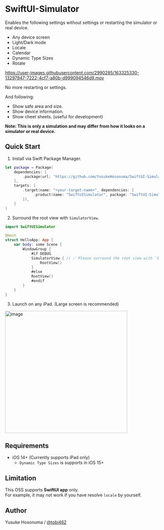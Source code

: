 # SwiftUI-Simulator

Enables the following settings without settings or restarting the simulator or real device.

- Any device screen
- Light/Dark mode
- Locale
- Calendar
- Dynamic Type Sizes
- Rotate

https://user-images.githubusercontent.com/2990285/163325330-13297947-7222-4cf7-a80b-d999094546d9.mov

No more restarting or settings.

And following:

- Show safe area and size.
- Show device information.
- Show cheet sheets. (useful for development)

**Note: This is only a simulation and may differ from how it looks on a simulator or real device.**

## Quick Start

1. Install via Swift Package Manager.

```swift
let package = Package(
    dependencies: [
        .package(url: "https://github.com/YusukeHosonuma/SwiftUI-Simulator.git", branch: "main"),
    ],
    targets: [
        .target(name: "<your-target-name>", dependencies: [
             .product(name: "SwiftUISimulator", package: "SwiftUI-Simulator"),
        ]),
    ]
)
```

2. Surround the root view with `SimulatorView`.

```swift
import SwiftUISimulator

@main
struct HelloApp: App {
    var body: some Scene {
        WindowGroup {
            #if DEBUG
            SimulatorView { // ✅ Please surround the root view with `SimulatorView`.
                RootView()
            }
            #else
            RootView()
            #endif
        }
    }
}
```

3. Launch on any iPad. (Large screen is recommended)

<img width="400" alt="image" src="https://user-images.githubusercontent.com/2990285/163323260-8e3955d2-185e-4e0e-a074-3cf2d2db743e.png">


## Requirements

- iOS 14+ (Currently supports iPad only)
  - `Dynamic Type Sizes` is supports in iOS 15+

## Limitation

This OSS supports **SwiftUI app** only.<br>
For example, it may not work if you have resolve `locale` by yourself.

## Author

Yusuke Hosonuma / [@tobi462](https://twitter.com/tobi462)
